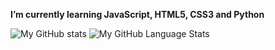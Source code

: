 

<!--
**Programador-jr/Programador-jr** is a ✨ _special_ ✨ repository because its `README.md` (this file) appears on your GitHub profile.

Here are some ideas to get you started:

- 🔭 I’m currently working on ... Atualmente estou trabalhando no meu bot para o discord
- 🌱 I’m currently learning ... JavaScript, HTML5, CSS3, Python
- 👯 I’m looking to collaborate on ...
- 🤔 I’m looking for help with ...
- 💬 Ask me about ...
- 📫 How to reach me: ...
- 😄 Pronouns: ...
- ⚡ Fun fact: ...
-->
 **I’m currently learning JavaScript, HTML5, CSS3 and Python**


![My GitHub stats](https://github-readme-stats.vercel.app/api?username=Programador-jr&show_icons=true&theme=dark)
![My GitHub Language Stats](https://github-readme-stats.vercel.app/api/top-langs/?username=Programador-jr&langs_count=5&theme=dark)
